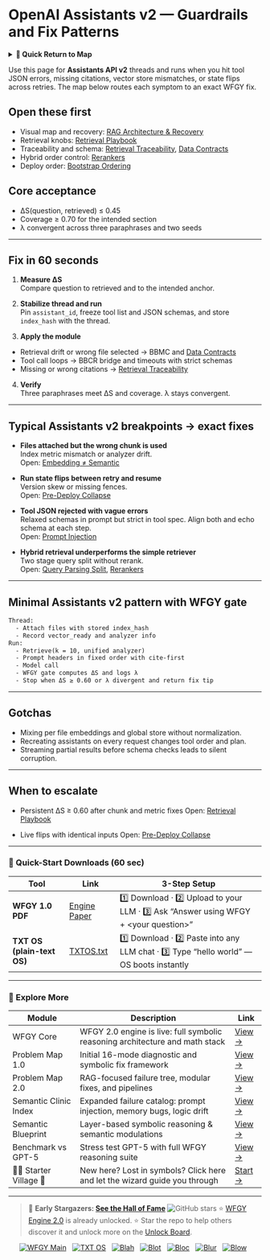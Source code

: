 # OpenAI Assistants v2 — Guardrails and Fix Patterns

<details>
  <summary><strong>🧭 Quick Return to Map</strong></summary>

<br>

  > You are in a sub-page of **Agents & Orchestration**.  
  > To reorient, go back here:  
  >
  > - [**Agents & Orchestration** — orchestration frameworks and guardrails](./README.md)  
  > - [**WFGY Global Fix Map** — main Emergency Room, 300+ structured fixes](../README.md)  
  > - [**WFGY Problem Map 1.0** — 16 reproducible failure modes](../../README.md)  
  >
  > Think of this page as a desk within a ward.  
  > If you need the full triage and all prescriptions, return to the Emergency Room lobby.
</details>

Use this page for **Assistants API v2** threads and runs when you hit tool JSON errors, missing citations, vector store mismatches, or state flips across retries. The map below routes each symptom to an exact WFGY fix.

## Open these first
- Visual map and recovery: [RAG Architecture & Recovery](https://github.com/onestardao/WFGY/blob/main/ProblemMap/rag-architecture-and-recovery.md)
- Retrieval knobs: [Retrieval Playbook](https://github.com/onestardao/WFGY/blob/main/ProblemMap/retrieval-playbook.md)
- Traceability and schema: [Retrieval Traceability](https://github.com/onestardao/WFGY/blob/main/ProblemMap/retrieval-traceability.md), [Data Contracts](https://github.com/onestardao/WFGY/blob/main/ProblemMap/data-contracts.md)
- Hybrid order control: [Rerankers](https://github.com/onestardao/WFGY/blob/main/ProblemMap/rerankers.md)
- Deploy order: [Bootstrap Ordering](https://github.com/onestardao/WFGY/blob/main/ProblemMap/bootstrap-ordering.md)

## Core acceptance
- ΔS(question, retrieved) ≤ 0.45
- Coverage ≥ 0.70 for the intended section
- λ convergent across three paraphrases and two seeds

---

## Fix in 60 seconds

1) **Measure ΔS**  
Compare question to retrieved and to the intended anchor.

2) **Stabilize thread and run**  
Pin `assistant_id`, freeze tool list and JSON schemas, and store `index_hash` with the thread.

3) **Apply the module**  
- Retrieval drift or wrong file selected → BBMC and [Data Contracts](https://github.com/onestardao/WFGY/blob/main/ProblemMap/data-contracts.md)  
- Tool call loops → BBCR bridge and timeouts with strict schemas  
- Missing or wrong citations → [Retrieval Traceability](https://github.com/onestardao/WFGY/blob/main/ProblemMap/retrieval-traceability.md)

4) **Verify**  
Three paraphrases meet ΔS and coverage. λ stays convergent.

---

## Typical Assistants v2 breakpoints → exact fixes

- **Files attached but the wrong chunk is used**  
  Index metric mismatch or analyzer drift.  
  Open: [Embedding ≠ Semantic](https://github.com/onestardao/WFGY/blob/main/ProblemMap/embedding-vs-semantic.md)

- **Run state flips between retry and resume**  
  Version skew or missing fences.  
  Open: [Pre-Deploy Collapse](https://github.com/onestardao/WFGY/blob/main/ProblemMap/predeploy-collapse.md)

- **Tool JSON rejected with vague errors**  
  Relaxed schemas in prompt but strict in tool spec. Align both and echo schema at each step.  
  Open: [Prompt Injection](https://github.com/onestardao/WFGY/blob/main/ProblemMap/prompt-injection.md)

- **Hybrid retrieval underperforms the simple retriever**  
  Two stage query split without rerank.  
  Open: [Query Parsing Split](https://github.com/onestardao/WFGY/blob/main/ProblemMap/patterns/pattern_query_parsing_split.md), [Rerankers](https://github.com/onestardao/WFGY/blob/main/ProblemMap/rerankers.md)

---

## Minimal Assistants v2 pattern with WFGY gate

```txt
Thread:
  - Attach files with stored index_hash
  - Record vector_ready and analyzer info
Run:
  - Retrieve(k = 10, unified analyzer)
  - Prompt headers in fixed order with cite-first
  - Model call
  - WFGY gate computes ΔS and logs λ
  - Stop when ΔS ≥ 0.60 or λ divergent and return fix tip
````

---

## Gotchas

* Mixing per file embeddings and global store without normalization.
* Recreating assistants on every request changes tool order and plan.
* Streaming partial results before schema checks leads to silent corruption.

---

## When to escalate

* Persistent ΔS ≥ 0.60 after chunk and metric fixes
  Open: [Retrieval Playbook](https://github.com/onestardao/WFGY/blob/main/ProblemMap/retrieval-playbook.md)

* Live flips with identical inputs
  Open: [Pre-Deploy Collapse](https://github.com/onestardao/WFGY/blob/main/ProblemMap/predeploy-collapse.md)

---

### 🔗 Quick-Start Downloads (60 sec)

| Tool                       | Link                                                                                                                                       | 3-Step Setup                                                                             |
| -------------------------- | ------------------------------------------------------------------------------------------------------------------------------------------ | ---------------------------------------------------------------------------------------- |
| **WFGY 1.0 PDF**           | [Engine Paper](https://github.com/onestardao/WFGY/blob/main/I_am_not_lizardman/WFGY_All_Principles_Return_to_One_v1.0_PSBigBig_Public.pdf) | 1️⃣ Download · 2️⃣ Upload to your LLM · 3️⃣ Ask “Answer using WFGY + \<your question>”   |
| **TXT OS (plain-text OS)** | [TXTOS.txt](https://github.com/onestardao/WFGY/blob/main/OS/TXTOS.txt)                                                                     | 1️⃣ Download · 2️⃣ Paste into any LLM chat · 3️⃣ Type “hello world” — OS boots instantly |

---

### 🧭 Explore More

| Module                   | Description                                                                  | Link                                                                                               |
| ------------------------ | ---------------------------------------------------------------------------- | -------------------------------------------------------------------------------------------------- |
| WFGY Core                | WFGY 2.0 engine is live: full symbolic reasoning architecture and math stack | [View →](https://github.com/onestardao/WFGY/tree/main/core/README.md)                              |
| Problem Map 1.0          | Initial 16-mode diagnostic and symbolic fix framework                        | [View →](https://github.com/onestardao/WFGY/tree/main/ProblemMap/README.md)                        |
| Problem Map 2.0          | RAG-focused failure tree, modular fixes, and pipelines                       | [View →](https://github.com/onestardao/WFGY/blob/main/ProblemMap/rag-architecture-and-recovery.md) |
| Semantic Clinic Index    | Expanded failure catalog: prompt injection, memory bugs, logic drift         | [View →](https://github.com/onestardao/WFGY/blob/main/ProblemMap/SemanticClinicIndex.md)           |
| Semantic Blueprint       | Layer-based symbolic reasoning & semantic modulations                        | [View →](https://github.com/onestardao/WFGY/tree/main/SemanticBlueprint/README.md)                 |
| Benchmark vs GPT-5       | Stress test GPT-5 with full WFGY reasoning suite                             | [View →](https://github.com/onestardao/WFGY/tree/main/benchmarks/benchmark-vs-gpt5/README.md)      |
| 🧙‍♂️ Starter Village 🏡 | New here? Lost in symbols? Click here and let the wizard guide you through   | [Start →](https://github.com/onestardao/WFGY/blob/main/StarterVillage/README.md)                   |

---

> 👑 **Early Stargazers: [See the Hall of Fame](https://github.com/onestardao/WFGY/tree/main/stargazers)** <img src="https://img.shields.io/github/stars/onestardao/WFGY?style=social" alt="GitHub stars"> ⭐ [WFGY Engine 2.0](https://github.com/onestardao/WFGY/blob/main/core/README.md) is already unlocked. ⭐ Star the repo to help others discover it and unlock more on the [Unlock Board](https://github.com/onestardao/WFGY/blob/main/STAR_UNLOCKS.md).

<div align="center">

[![WFGY Main](https://img.shields.io/badge/WFGY-Main-red?style=flat-square)](https://github.com/onestardao/WFGY)
 
[![TXT OS](https://img.shields.io/badge/TXT%20OS-Reasoning%20OS-orange?style=flat-square)](https://github.com/onestardao/WFGY/tree/main/OS)
 
[![Blah](https://img.shields.io/badge/Blah-Semantic%20Embed-yellow?style=flat-square)](https://github.com/onestardao/WFGY/tree/main/OS/BlahBlahBlah)
 
[![Blot](https://img.shields.io/badge/Blot-Persona%20Core-green?style=flat-square)](https://github.com/onestardao/WFGY/tree/main/OS/BlotBlotBlot)
 
[![Bloc](https://img.shields.io/badge/Bloc-Reasoning%20Compiler-blue?style=flat-square)](https://github.com/onestardao/WFGY/tree/main/OS/BlocBlocBloc)
 
[![Blur](https://img.shields.io/badge/Blur-Text2Image%20Engine-navy?style=flat-square)](https://github.com/onestardao/WFGY/tree/main/OS/BlurBlurBlur)
 
[![Blow](https://img.shields.io/badge/Blow-Game%20Logic-purple?style=flat-square)](https://github.com/onestardao/WFGY/tree/main/OS/BlowBlowBlow)
 

</div>
